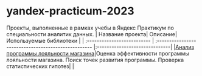 # yandex-practicum-2023
Проекты, выполненные в рамках учебы в Яндекс Практикум по специальности аналитик данных.
| Название проекта| Описание| Используемые библиотеки |
| :-------------------------- | :--------------------------------------------------- |:------------------------------|
|[Анализ программы лояльности магазина](/retail_analisys_project/retail_analysis.ipynb)|Оценка эффективности программы лояльности магазина. Поиск точек развития программы. Проверка статистических гипотез|                            |
